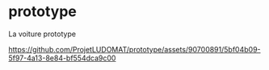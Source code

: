 # prototype
La voiture prototype


https://github.com/ProjetLUDOMAT/prototype/assets/90700891/5bf04b09-5f97-4a13-8e84-bf554dca9c00

